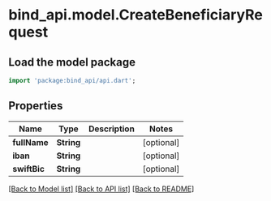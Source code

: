 # bind_api.model.CreateBeneficiaryRequest

## Load the model package
```dart
import 'package:bind_api/api.dart';
```

## Properties
Name | Type | Description | Notes
------------ | ------------- | ------------- | -------------
**fullName** | **String** |  | [optional] 
**iban** | **String** |  | [optional] 
**swiftBic** | **String** |  | [optional] 

[[Back to Model list]](../README.md#documentation-for-models) [[Back to API list]](../README.md#documentation-for-api-endpoints) [[Back to README]](../README.md)


